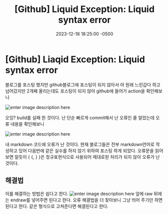 ﻿---
layout: post
title:  "[Github] Liquid Exception: Liquid syntax error"
date:   2023-12-18 18:25:00 -0500
excerpt: "github page 포스팅에러 Liquid Exception에 대해서 알아보자"
tags: github
category : [github]
---

# [Github] Liaqid Exception: Liquid syntax error

블로그를 포스팅 했지만 github블로그에 포스팅이 되지 않아서 
아 원래 느린갑다 하고 넘어갔지만 2개째 올리는데도 포스팅이 되지 않아 github에 들어가 action을 확인해보니


![enter image description here](https://i.ibb.co/997FyR7/2023-12-17-211526.png)

오잉? build를 실패 한 것이다. 난 단순 빠르게 commit해서 난 오류인 줄 알았는데 오류 내용을 확인해보니

![enter image description here](https://i.ibb.co/GcbmsFG/2023-12-17-211839.png)

내 markdown 코드에 오류가 난 것이다. 현재 블로그들은 전부 markdown언어로 작성하고 있어 다음번에 같은 실수를 하지 않기 위하여 포스팅 하게 되었다.
 오류문을 읽어보면 알듯이 { {, } }은 정규표현식으로 사용되어 제대로된 처리가 되지 않아 오류가 난것이다.
## 해결법
이를 해결하는 방법은 쉽다고 한다.
![enter image description here](https://i.ibb.co/Lr8G57G/2023-12-17-212811.png)
앞에 raw 뒤에는 endraw를 넣어주면 된다고 한다.
오류 해결법을 더 찾아보니 그냥 띄어 주기만 하면 된다고 한다.
같은 형식으로 고쳐준다면 해결된다고 한다.

